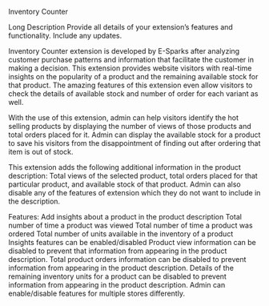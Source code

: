 Inventory Counter

Long Description
Provide all details of your extension’s features and functionality. Include any updates.

Inventory Counter extension is developed by E-Sparks after analyzing customer purchase patterns and information that facilitate the customer in making a decision. This extension provides website visitors with real-time insights on the popularity of a product and the remaining available stock for that product. The amazing features of this extension even allow visitors to check the details of available stock and number of order for each variant as well.

With the use of this extension, admin can help visitors identify the hot selling products by displaying the number of views of those products and total orders placed for it. Admin can display the available stock for a product to save his visitors from the disappointment of finding out after ordering that item is out of stock.  

This extension adds the following additional information in the product description: Total views of the selected product, total orders placed for that particular product, and available stock of that product. Admin can also disable any of the features of extension which they do not want to include in the description. 

 

Features:
Add insights about a product in the product description
Total number of time a product was viewed 
Total number of time a product was ordered 
Total number of units available in the inventory of a product 
Insights features can be enabled/disabled
Product view information can be disabled to prevent that information from appearing in the product description. 
Total product orders information can be disabled to prevent information from appearing in the product description. 
Details of the remaining inventory units for a product can be disabled to prevent information from appearing in the product description.
Admin can enable/disable features for multiple stores differently.
